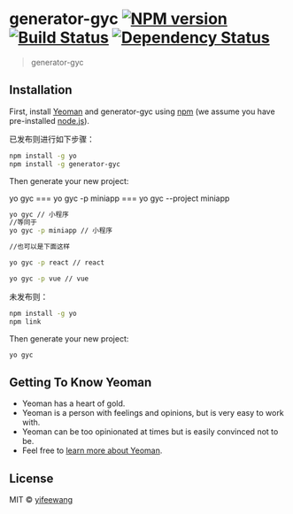 # generator-gyc [![NPM version][npm-image]][npm-url] [![Build Status][travis-image]][travis-url] [![Dependency Status][daviddm-image]][daviddm-url]
> generator-gyc

## Installation

First, install [Yeoman](http://yeoman.io) and generator-gyc using [npm](https://www.npmjs.com/) (we assume you have pre-installed [node.js](https://nodejs.org/)).

已发布则进行如下步骤：
```bash
npm install -g yo
npm install -g generator-gyc
```

Then generate your new project:

 yo gyc === yo gyc -p miniapp === yo gyc --project miniapp

```bash
yo gyc // 小程序
//等同于
yo gyc -p miniapp // 小程序

//也可以是下面这样

yo gyc -p react // react

yo gyc -p vue // vue

```

未发布则：
```bash
npm install -g yo
npm link
```

Then generate your new project:

```bash
yo gyc
```
## Getting To Know Yeoman

 * Yeoman has a heart of gold.
 * Yeoman is a person with feelings and opinions, but is very easy to work with.
 * Yeoman can be too opinionated at times but is easily convinced not to be.
 * Feel free to [learn more about Yeoman](http://yeoman.io/).

## License

MIT © [yifeewang]()


[npm-image]: https://badge.fury.io/js/generator-gyc.svg
[npm-url]: https://npmjs.org/package/generator-gyc
[travis-image]: https://travis-ci.com/yifeewang/generator-gyc.svg?branch=master
[travis-url]: https://travis-ci.com/yifeewang/generator-gyc
[daviddm-image]: https://david-dm.org/yifeewang/generator-gyc.svg?theme=shields.io
[daviddm-url]: https://david-dm.org/yifeewang/generator-gyc
